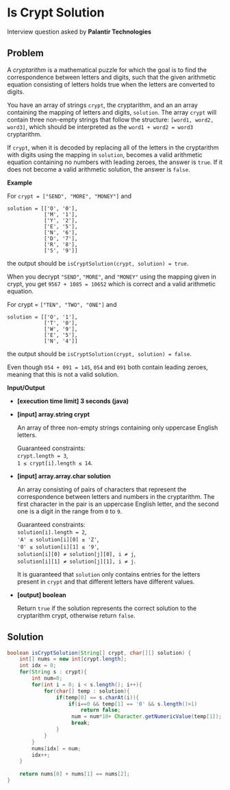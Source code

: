 # Is Crypt Solution
Interview question asked by **Palantir Technologies**

## Problem
A *cryptarithm* is a mathematical puzzle for which the goal is to find the correspondence between letters and digits, such that the given arithmetic equation consisting of letters holds true when the letters are converted to digits.

You have an array of strings `crypt`, the cryptarithm, and an an array containing the mapping of letters and digits, `solution`. The array `crypt` will contain three non-empty strings that follow the structure: `[word1, word2, word3]`, which should be interpreted as the `word1 + word2 = word3` cryptarithm.

If `crypt`, when it is decoded by replacing all of the letters in the cryptarithm with digits using the mapping in `solution`, becomes a valid arithmetic equation containing no numbers with leading zeroes, the answer is `true`. If it does not become a valid arithmetic solution, the answer is `false`.

**Example**

For `crypt = ["SEND", "MORE", "MONEY"]` and
```
solution = [['O', '0'],
            ['M', '1'],
            ['Y', '2'],
            ['E', '5'],
            ['N', '6'],
            ['D', '7'],
            ['R', '8'],
            ['S', '9']]
```
the output should be
`isCryptSolution(crypt, solution) = true`.

When you decrypt `"SEND"`, `"MORE"`, and `"MONEY"` using the mapping given in crypt, you get `9567 + 1085 = 10652` which is correct and a valid arithmetic equation.

For crypt = `["TEN", "TWO", "ONE"]` and
```
solution = [['O', '1'],
            ['T', '0'],
            ['W', '9'],
            ['E', '5'],
            ['N', '4']]
```
the output should be
`isCryptSolution(crypt, solution) = false`.

Even though `054 + 091 = 145`, `054` and `091` both contain leading zeroes, meaning that this is not a valid solution.

**Input/Output**

* **[execution time limit] 3 seconds (java)**

* **[input] array.string crypt**

    An array of three non-empty strings containing only uppercase English letters.

    Guaranteed constraints:<br>
    `crypt.length = 3`,<br>
    `1 ≤ crypt[i].length ≤ 14`.<br>

* **[input] array.array.char solution**

  An array consisting of pairs of characters that represent the correspondence between letters and numbers in the cryptarithm. The first character in the pair is an uppercase English letter, and the second one is a digit in the range from `0` to `9`.

  Guaranteed constraints:<br>
  `solution[i].length = 2`,<br>
  `'A' ≤ solution[i][0] ≤ 'Z'`,<br>
  `'0' ≤ solution[i][1] ≤ '9'`,<br>
  `solution[i][0] ≠ solution[j][0], i ≠ j`,<br>
  `solution[i][1] ≠ solution[j][1], i ≠ j`.<br>

  It is guaranteed that `solution` only contains entries for the letters present in `crypt` and that different letters have different values.

* **[output] boolean**
  
  Return `true` if the solution represents the correct solution to the cryptarithm crypt, otherwise return `false`.
## Solution

```Java
boolean isCryptSolution(String[] crypt, char[][] solution) {
    int[] nums = new int[crypt.length];
    int idx = 0;
    for(String s : crypt){
        int num=0;
        for(int i = 0; i < s.length(); i++){
            for(char[] temp : solution){
                if(temp[0] == s.charAt(i)){
                    if(i==0 && temp[1] == '0' && s.length()>1)
                        return false;
                     num = num*10+ Character.getNumericValue(temp[1]);;
                     break;
                }
            }
        }
        nums[idx] = num;
        idx++;
    }
    
    return nums[0] + nums[1] == nums[2];
}
```
